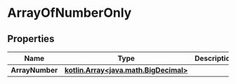 
# ArrayOfNumberOnly

## Properties
Name | Type | Description | Notes
------------ | ------------- | ------------- | -------------
**ArrayNumber** | [**kotlin.Array&lt;java.math.BigDecimal&gt;**](java.math.BigDecimal.md) |  |  [optional]



